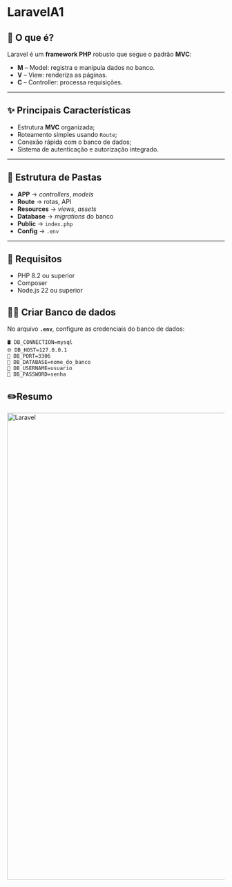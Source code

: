 # LaravelA1

## 📌 O que é?
Laravel é um **framework PHP** robusto que segue o padrão **MVC**:
- **M** – Model: registra e manipula dados no banco.
- **V** – View: renderiza as páginas.
- **C** – Controller: processa requisições.

---

## ✨ Principais Características
- Estrutura **MVC** organizada;
- Roteamento simples usando `Route`;
- Conexão rápida com o banco de dados;
- Sistema de autenticação e autorização integrado.

---

## 📂 Estrutura de Pastas
- **APP** → *controllers*, *models*  
- **Route** → rotas, API  
- **Resources** → *views*, *assets*  
- **Database** → *migrations* do banco  
- **Public** → `index.php`  
- **Config** → `.env`  

---

## 🚀 Requisitos
- PHP 8.2 ou superior  
- Composer   
- Node.js 22 ou superior 


## 🏦🎲 Criar Banco de dados
No arquivo **`.env`**, configure as credenciais do banco de dados:

```env
🛢️ DB_CONNECTION=mysql
🌐 DB_HOST=127.0.0.1
🔌 DB_PORT=3306
📂 DB_DATABASE=nome_do_banco
👤 DB_USERNAME=usuario
🔑 DB_PASSWORD=senha
```
## ✏️Resumo
<img width="1920" height="1080" alt="Laravel" src="https://github.com/user-attachments/assets/10046932-64c0-414a-ac59-1d2ab28d0c37" />


